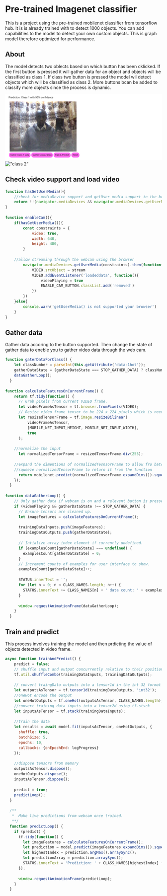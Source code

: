 # Pre-trained Imagenet classifier
This is a project using the pre-trained moblienet classifier from tensorflow hub. It is is already trained with to detect 1000 objects. You can add capabilities to the model to detect your own custom objects. This is  graph model therefore optimized for performance.

## About
The model detects two oblects based on which button has been cklicked. If the first button is pressed it will gather data for an object and objects will be classified as class 1. If class two button is pressed the model wil detect objects which will be classified as class 2. 
More buttons bcan be added to classify more objects since the process is dynamic.

!["class 1"](./assets/class%201.png)
!["class 2"](./assets/class%202.png)

## Check video support and load video
```js
function hasGetUserMedia(){
    //check for mediaDevice support and getUser media support in the browser
    return !!(navigator.mediaDevices && navigator.mediaDevices.getUserMedia)
}

function enableCam(){
    if(hasGetUserMedia()){
        const constraints = {
            video: true,
            width: 640,
            height: 480,
        }

    //allow streaming through the webcam using the browser
        navigator.mediaDevices.getUserMedia(constraints).then(function(stream){
            VIDEO.srcObject = stream
            VIDEO.addEventListener('loadeddata', function(){
                videoPlaying = true
                ENABLE_CAM_BUTTON.classList.add('removed')
            })
        })
    }else{
        console.warn('getUserMedia() is not supported your browser')
    }
}

```

## Gather data 
Gather data accoring to the button supported. Then change the state of gather data to eneble you to gather video data through the web cam.
```js
function gaterDataForClass() {
    let classNumber = parseInt(this.getAttribute('data-1hot'));
    gatherDataState = (gatherDataState === STOP_GATHER_DATA) ? classNumber : STOP_GATHER_DATA;
    dataGatherLoop();
  }

function calculateFeaturesOnCurrentFrame() {
    return tf.tidy(function() {
      // Grab pixels from current VIDEO frame.
      let videoFrameAsTensor = tf.browser.fromPixels(VIDEO);
      // Resize video frame tensor to be 224 x 224 pixels which is needed by MobileNet for input.
      let resizedTensorFrame = tf.image.resizeBilinear(
          videoFrameAsTensor, 
          [MOBILE_NET_INPUT_HEIGHT, MOBILE_NET_INPUT_WIDTH],
          true
      );
  
    //normalize the input
      let normalizedTensorFrame = resizedTensorFrame.div(255);
  
    //expand the dimentions of normalizedTesnsorFrame to allow fro batch size
    //squeeze normalizedTensorFrame to return it from the function
      return mobilenet.predict(normalizedTensorFrame.expandDims()).squeeze();
    });
  }

function dataGatherLoop() {
    // Only gather data if webcam is on and a relevent button is pressed.
    if (videoPlaying && gatherDataState !== STOP_GATHER_DATA) {
      // Ensure tensors are cleaned up.
      let imageFeatures = calculateFeaturesOnCurrentFrame();
  
      trainingDataInputs.push(imageFeatures);
      trainingDataOutputs.push(gatherDataState);
      
      // Intialize array index element if currently undefined.
      if (examplesCount[gatherDataState] === undefined) {
        examplesCount[gatherDataState] = 0;
      }
      // Increment counts of examples for user interface to show.
      examplesCount[gatherDataState]++;
  
      STATUS.innerText = '';
      for (let n = 0; n < CLASS_NAMES.length; n++) {
        STATUS.innerText += CLASS_NAMES[n] + ' data count: ' + examplesCount[n] + '. ';
      }
  
      window.requestAnimationFrame(dataGatherLoop);
    }
  }

```

## Train and predict
This process involves training the model and then prdicting the value of objects detected in video frame. 
```js
async function trainAndPredict() {
    predict = false;
    // shuffle input and output concurrently relative to their position
    tf.util.shuffleCombo(trainingDataInputs, trainingDataOutputs);
    
    // convert traingData outputs into a tensor1d in the int 32 format
    let outputsAsTensor = tf.tensor1d(trainingDataOutputs, 'int32');
    //oneHot encode the output
    let oneHotOutputs = tf.oneHot(outputsAsTensor, CLASS_NAMES.length);
    //convert training data inputs into a tensor2d using tf.stsck
    let inputsAsTensor = tf.stack(trainingDataInputs);
    
    //train the data 
    let results = await model.fit(inputsAsTensor, oneHotOutputs, {
      shuffle: true,
      batchSize: 5,
      epochs: 10,
      callbacks: {onEpochEnd: logProgress}
    });
    
    //dispose tensors from memory
    outputsAsTensor.dispose();
    oneHotOutputs.dispose();
    inputsAsTensor.dispose();
    
    predict = true;
    predictLoop();
  }

  /**
   *  Make live predictions from webcam once trained.
   **/
  function predictLoop() {
    if (predict) {
      tf.tidy(function() {
        let imageFeatures = calculateFeaturesOnCurrentFrame();
        let prediction = model.predict(imageFeatures.expandDims()).squeeze();
        let highestIndex = prediction.argMax().arraySync();
        let predictionArray = prediction.arraySync();
        STATUS.innerText = 'Prediction: ' + CLASS_NAMES[highestIndex] + ' with ' + Math.floor(predictionArray[highestIndex] * 100) + '% confidence';
      });
  
      window.requestAnimationFrame(predictLoop);
    }
  }
  
  ```
